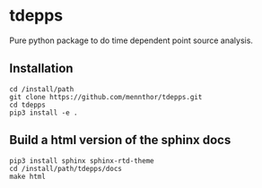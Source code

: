 # tdepps

Pure python package to do time dependent point source analysis.

## Installation

```
cd /install/path
git clone https://github.com/mennthor/tdepps.git
cd tdepps
pip3 install -e .
```

## Build a html version of the sphinx docs

```
pip3 install sphinx sphinx-rtd-theme
cd /install/path/tdepps/docs
make html
```
